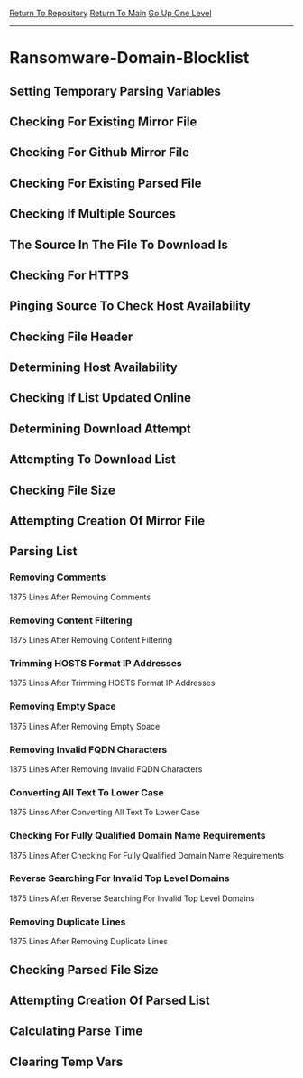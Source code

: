 [Return To Repository](https://github.com/deathbybandaid/piholeparser/)
[Return To Main](https://github.com/deathbybandaid/piholeparser/blob/master/RecentRunLogs/Mainlog.md)
[Go Up One Level](https://github.com/deathbybandaid/piholeparser/blob/master/RecentRunLogs/TopLevelScripts/30-Processing-Blacklists.md)
____________________________________
# Ransomware-Domain-Blocklist
## Setting Temporary Parsing Variables
## Checking For Existing Mirror File
## Checking For Github Mirror File
## Checking For Existing Parsed File
## Checking If Multiple Sources
## The Source In The File To Download Is
## Checking For HTTPS
## Pinging Source To Check Host Availability
## Checking File Header
## Determining Host Availability
## Checking If List Updated Online
## Determining Download Attempt
## Attempting To Download List
## Checking File Size
## Attempting Creation Of Mirror File
## Parsing List
### Removing Comments
1875 Lines After Removing Comments
### Removing Content Filtering
1875 Lines After Removing Content Filtering
### Trimming HOSTS Format IP Addresses
1875 Lines After Trimming HOSTS Format IP Addresses
### Removing Empty Space
1875 Lines After Removing Empty Space
### Removing Invalid FQDN Characters
1875 Lines After Removing Invalid FQDN Characters
### Converting All Text To Lower Case
1875 Lines After Converting All Text To Lower Case
### Checking For Fully Qualified Domain Name Requirements
1875 Lines After Checking For Fully Qualified Domain Name Requirements
### Reverse Searching For Invalid Top Level Domains
1875 Lines After Reverse Searching For Invalid Top Level Domains
### Removing Duplicate Lines
1875 Lines After Removing Duplicate Lines
## Checking Parsed File Size
## Attempting Creation Of Parsed List
## Calculating Parse Time
## Clearing Temp Vars
